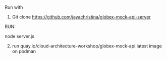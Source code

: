 
Run with

1. Git clone https://github.com/jayachristina/globex-mock-api-server

RUN:

node server.js


2. run quay.io/cloud-architecture-workshop/globex-mock-api:latest image on podman